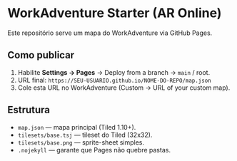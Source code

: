 # WorkAdventure Starter (AR Online)

Este repositório serve um mapa do WorkAdventure via GitHub Pages.

## Como publicar
1. Habilite **Settings → Pages** → Deploy from a branch → `main` / root.  
2. URL final: `https://SEU-USUARIO.github.io/NOME-DO-REPO/map.json`  
3. Cole esta URL no WorkAdventure (Custom → URL of your custom map).

## Estrutura
- `map.json` — mapa principal (Tiled 1.10+).
- `tilesets/base.tsj` — tileset do Tiled (32x32).
- `tilesets/base.png` — sprite-sheet simples.
- `.nojekyll` — garante que Pages não quebre pastas.
